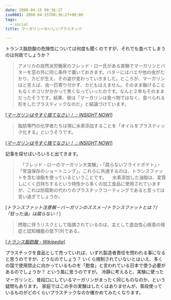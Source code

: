 ```yaml
---
date: 2008-04-15 00:36:27
iso8601: 2008-04-15T00:36:27+09:00
tags:
  - social
title: マーガリン＝おいしいプラスチック

---
```


トランス脂肪酸の危険性については何度も聞くのですが、それでも食べてしまうのは何故でしょうか？

<blockquote cite="http://www.insightnow.jp/article/779" title="Source: マーガリンは今すぐ捨てなさい！ :: INSIGHT NOW!; Accessed Date: 3/31/2008" class="blockquote">
アメリカの自然派労働家のフレッド・ロー氏がある実験でマーガリンとバターを窓の外に同じ条件で置いておきます。バターにはハエや他の虫がたかり、カビが生え、その姿が変わっていきました。ところが、マーガリンはと言えば、虫一匹寄り付かず、カビもはえません。そのまま融けることもなくホコリがかかって黒くなっていったのです。なんと２年もそのままだったそうです。結果、彼は「マーガリンは食べ物ではなく、食べられる形をしたプラスティックなのだ」と結論づけています。
</blockquote>

<div class="cite"> [<cite><a href="http://www.insightnow.jp/article/779">マーガリンは今すぐ捨てなさい！ :: INSIGHT NOW!</a></cite>] </div>

<blockquote cite="http://www.insightnow.jp/article/779" title="Source: マーガリンは今すぐ捨てなさい！ :: INSIGHT NOW!; Accessed Date: 3/31/2008" class="blockquote">
脂肪専門の化学者たちは現に水素添加することを「オイルをプラスティック化する」というそうです。
</blockquote>

<div class="cite"> [<cite><a href="http://www.insightnow.jp/article/779">マーガリンは今すぐ捨てなさい！ :: INSIGHT NOW!</a></cite>] </div>

記事を探せばいろいろと出てきます。

<blockquote cite="http://www.burgarine.com/transfat_05.html" title="Source: トランスファット注意報－バーガリンのススメ－/トランスファットとは？/「狂った油」は腐らない！; Accessed Date: 4/15/2008" class="blockquote">
　「フレッド・ローのマーガリン大実験」・「腐らないフライドポテト」・「常温保存のショートニング」。これらに共通するのは、トランスファットを含む油脂を使っているということです。
　水素添加した油脂は、変質しにくく日持ちするという特性から多くの加工食品に使用されていますが、これは防腐剤の代わりのプラスチックコーティングであると言っては言い過ぎでしょうか。
</blockquote>

<div class="cite"> [<cite>トランスファット注意報－バーガリンのススメ－/トランスファットとは？/「狂った油」は腐らない！</cite>] </div>

<blockquote cite="http://ja.wikipedia.org/wiki/%E3%83%88%E3%83%A9%E3%83%B3%E3%82%B9%E8%84%82%E8%82%AA%E9%85%B8#cite_note-8" title="Source: トランス脂肪酸 - Wikipedia; Accessed Date: 4/15/2008" class="blockquote">
摂取に伴うリスクとして指摘されているのは、主として虚血性心疾患の発症と認知機能の低下[9]である。
</blockquote>

<div class="cite"> [<cite><a href="http://ja.wikipedia.org/wiki/%E3%83%88%E3%83%A9%E3%83%B3%E3%82%B9%E8%84%82%E8%82%AA%E9%85%B8#cite_note-8">トランス脂肪酸 - Wikipedia</a></cite>] </div>

プラスチックを食品として売っていれば、いずれ製造者責任を問われる事になると思うのですが、どうなのでしょう？
いくら規制されていないとはいえ、多くの国で使用禁止に向かっているものを「飽食」と言われている日本で使う必要があるのでしょうか？
&#133;という風に思うのですが。
冷静に考えると、実験に使ったマーガリンと、普段口にしているマーガリンがまったく同じものなのか、という疑問もあります。
家庭ではこの手の実験はしたくはありませんが、普段使っているものがどのくらいプラスチックなのか確かめてみたくなります。
